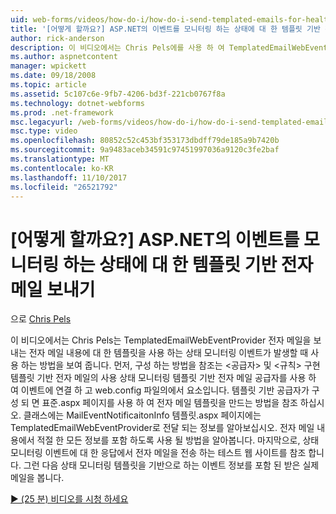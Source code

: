 ```yaml
---
uid: web-forms/videos/how-do-i/how-do-i-send-templated-emails-for-health-monitoring-events-in-aspnet
title: '[어떻게 할까요?] ASP.NET의 이벤트를 모니터링 하는 상태에 대 한 템플릿 기반 전자 메일을 보낼 | Microsoft Docs'
author: rick-anderson
description: 이 비디오에서는 Chris Pels에를 사용 하 여 TemplatedEmailWebEventProvider 보내는 상태 모니터링 이벤트는 발생 하면 전자 메일 t에 대 한 템플릿을 사용 하는 방법을 보여 줍니다 중...
ms.author: aspnetcontent
manager: wpickett
ms.date: 09/18/2008
ms.topic: article
ms.assetid: 5c107c6e-9fb7-4206-bd3f-221cb0767f8a
ms.technology: dotnet-webforms
ms.prod: .net-framework
msc.legacyurl: /web-forms/videos/how-do-i/how-do-i-send-templated-emails-for-health-monitoring-events-in-aspnet
msc.type: video
ms.openlocfilehash: 80852c52c453bf353173dbdff79de185a9b7420b
ms.sourcegitcommit: 9a9483aceb34591c97451997036a9120c3fe2baf
ms.translationtype: MT
ms.contentlocale: ko-KR
ms.lasthandoff: 11/10/2017
ms.locfileid: "26521792"
---
```

<a name="how-do-i-send-templated-emails-for-health-monitoring-events-in-aspnet"></a>[어떻게 할까요?] ASP.NET의 이벤트를 모니터링 하는 상태에 대 한 템플릿 기반 전자 메일 보내기
====================
으로 [Chris Pels](https://twitter.com/chrispels)

이 비디오에서는 Chris Pels는 TemplatedEmailWebEventProvider 전자 메일을 보내는 전자 메일 내용에 대 한 템플릿을 사용 하는 상태 모니터링 이벤트가 발생할 때 사용 하는 방법을 보여 줍니다. 먼저, 구성 하는 방법을 참조는 &lt;공급자&gt; 및 &lt;규칙&gt; 구현 템플릿 기반 전자 메일의 사용 상태 모니터링 템플릿 기반 전자 메일 공급자를 사용 하 여 이벤트에 연결 하 고 web.config 파일의에서 요소입니다. 템플릿 기반 공급자가 구성 되 면 표준.aspx 페이지를 사용 하 여 전자 메일 템플릿을 만드는 방법을 참조 하십시오. 클래스에는 MailEventNotificaitonInfo 템플릿.aspx 페이지에는 TemplatedEmailWebEventProvider로 전달 되는 정보를 알아보십시오. 전자 메일 내용에서 적절 한 모든 정보를 포함 하도록 사용 될 방법을 알아봅니다. 마지막으로, 상태 모니터링 이벤트에 대 한 응답에서 전자 메일을 전송 하는 테스트 웹 사이트를 참조 합니다. 그런 다음 상태 모니터링 템플릿을 기반으로 하는 이벤트 정보를 포함 된 받은 실제 메일을 봅니다.

[&#9654; (25 분) 비디오를 시청 하세요](https://channel9.msdn.com/Blogs/ASP-NET-Site-Videos/how-do-i-send-templated-emails-for-health-monitoring-events-in-aspnet)
